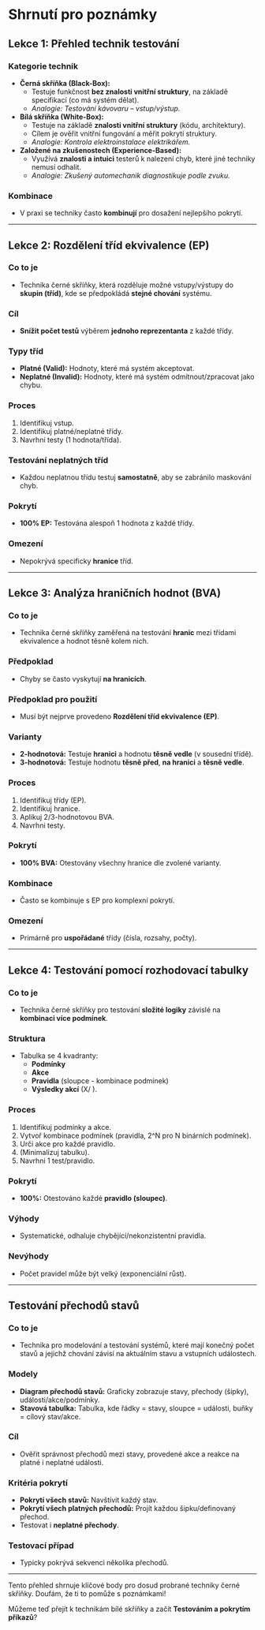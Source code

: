 # Shrnutí pro poznámky

## Lekce 1: Přehled technik testování

### Kategorie technik

- **Černá skříňka (Black-Box):**
  - Testuje funkčnost **bez znalosti vnitřní struktury**, na základě specifikací (co má systém dělat).
  - _Analogie: Testování kávovaru – vstup/výstup._
- **Bílá skříňka (White-Box):**
  - Testuje na základě **znalosti vnitřní struktury** (kódu, architektury).
  - Cílem je ověřit vnitřní fungování a měřit pokrytí struktury.
  - _Analogie: Kontrola elektroinstalace elektrikářem._
- **Založené na zkušenostech (Experience-Based):**
  - Využívá **znalosti a intuici** testerů k nalezení chyb, které jiné techniky nemusí odhalit.
  - _Analogie: Zkušený automechanik diagnostikuje podle zvuku._

### Kombinace

- V praxi se techniky často **kombinují** pro dosažení nejlepšího pokrytí.

---

## Lekce 2: Rozdělení tříd ekvivalence (EP)

### Co to je

- Technika černé skříňky, která rozděluje možné vstupy/výstupy do **skupin (tříd)**, kde se předpokládá **stejné chování** systému.

### Cíl

- **Snížit počet testů** výběrem **jednoho reprezentanta** z každé třídy.

### Typy tříd

- **Platné (Valid):** Hodnoty, které má systém akceptovat.
- **Neplatné (Invalid):** Hodnoty, které má systém odmítnout/zpracovat jako chybu.

### Proces

1. Identifikuj vstup.
2. Identifikuj platné/neplatné třídy.
3. Navrhni testy (1 hodnota/třída).

### Testování neplatných tříd

- Každou neplatnou třídu testuj **samostatně**, aby se zabránilo maskování chyb.

### Pokrytí

- **100% EP:** Testována alespoň 1 hodnota z každé třídy.

### Omezení

- Nepokrývá specificky **hranice** tříd.

---

## Lekce 3: Analýza hraničních hodnot (BVA)

### Co to je

- Technika černé skříňky zaměřená na testování **hranic** mezi třídami ekvivalence a hodnot těsně kolem nich.

### Předpoklad

- Chyby se často vyskytují **na hranicích**.

### Předpoklad pro použití

- Musí být nejprve provedeno **Rozdělení tříd ekvivalence (EP)**.

### Varianty

- **2-hodnotová:** Testuje **hranici** a hodnotu **těsně vedle** (v sousední třídě).
- **3-hodnotová:** Testuje hodnotu **těsně před**, **na hranici** a **těsně vedle**.

### Proces

1. Identifikuj třídy (EP).
2. Identifikuj hranice.
3. Aplikuj 2/3-hodnotovou BVA.
4. Navrhni testy.

### Pokrytí

- **100% BVA:** Otestovány všechny hranice dle zvolené varianty.

### Kombinace

- Často se kombinuje s EP pro komplexní pokrytí.

### Omezení

- Primárně pro **uspořádané** třídy (čísla, rozsahy, počty).

---

## Lekce 4: Testování pomocí rozhodovací tabulky

### Co to je

- Technika černé skříňky pro testování **složité logiky** závislé na **kombinaci více podmínek**.

### Struktura

- Tabulka se 4 kvadranty:
  - **Podmínky**
  - **Akce**
  - **Pravidla** (sloupce - kombinace podmínek)
  - **Výsledky akcí** (X/ ).

### Proces

1. Identifikuj podmínky a akce.
2. Vytvoř kombinace podmínek (pravidla, 2^N pro N binárních podmínek).
3. Urči akce pro každé pravidlo.
4. (Minimalizuj tabulku).
5. Navrhni 1 test/pravidlo.

### Pokrytí

- **100%:** Otestováno každé **pravidlo (sloupec)**.

### Výhody

- Systematické, odhaluje chybějící/nekonzistentní pravidla.

### Nevýhody

- Počet pravidel může být velký (exponenciální růst).

---

## Testování přechodů stavů

### Co to je

- Technika pro modelování a testování systémů, které mají konečný počet stavů a jejichž chování závisí na aktuálním stavu a vstupních událostech.

### Modely

- **Diagram přechodů stavů:** Graficky zobrazuje stavy, přechody (šipky), události/akce/podmínky.
- **Stavová tabulka:** Tabulka, kde řádky = stavy, sloupce = události, buňky = cílový stav/akce.

### Cíl

- Ověřit správnost přechodů mezi stavy, provedené akce a reakce na platné i neplatné události.

### Kritéria pokrytí

- **Pokrytí všech stavů:** Navštívit každý stav.
- **Pokrytí všech platných přechodů:** Projít každou šipku/definovaný přechod.
- Testovat i **neplatné přechody**.

### Testovací případ

- Typicky pokrývá sekvenci několika přechodů.

---

Tento přehled shrnuje klíčové body pro dosud probrané techniky černé skříňky. Doufám, že ti to pomůže s poznámkami!

Můžeme teď přejít k technikám bílé skříňky a začít **Testováním a pokrytím příkazů**?
